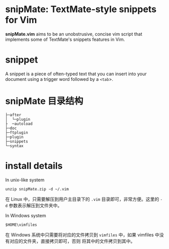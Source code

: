# snipMate: TextMate-style snippets for Vim
**snipMate.vim** aims to be an unobstrusive, concise vim script that implements some of TextMate's 
snippets features in Vim.

# snippet
A snippet is a piece of often-typed text that you can insert into your document using a trigger word
followed by a `<tab`>.

# snipMate 目录结构

    ├─after
    │  └─plugin
    ├  ─autoload
    ├─doc
    ├─ftplugin
    ├─plugin
    ├─snippets
    └─syntax

# install details
In unix-like system

    unzip snipMate.zip -d ~/.vim

在 Linux 中，只需要解压到用户主目录下的 `.vim` 目录即可，非常方便。这里的 `-d` 参数表示解压到文件夹中。

In Windows system

    $HOME\vimfiles

在 Windows 系统中只需要将对应的文件拷贝到 `vimfiles` 中，如果 vimfiles 中没有对应的文件夹，直接拷贝即可，否则
将其中的文件拷贝到其中。

